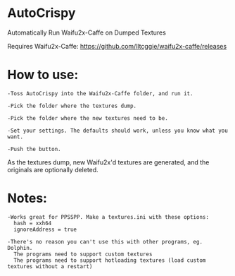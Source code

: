 # AutoCrispy
Automatically Run Waifu2x-Caffe on Dumped Textures

Requires Waifu2x-Caffe: https://github.com/lltcggie/waifu2x-caffe/releases

# How to use:
    -Toss AutoCrispy into the Waifu2x-Caffe folder, and run it.
  
    -Pick the folder where the textures dump.
  
    -Pick the folder where the new textures need to be.
  
    -Set your settings. The defaults should work, unless you know what you want.
  
    -Push the button.
  
  
  As the textures dump, new Waifu2x'd textures are generated, and the originals are optionally deleted.
  
  # Notes:
    -Works great for PPSSPP. Make a textures.ini with these options:
      hash = xxh64
      ignoreAddress = true
      
    -There's no reason you can't use this with other programs, eg. Dolphin.
      The programs need to support custom textures
      The programs need to support hotloading textures (load custom textures without a restart)
